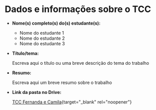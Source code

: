 # Dados e informações sobre o TCC

- **Nome(s) completo(s) do(s) estudante(s):**
  - Nome do estudante 1
  - Nome do estudante 2
  - Nome do estudante 3

- **Título/tema:**

  Escreva aqui o título ou uma breve descrição do tema do trabalho

- **Resumo:**

  Escreva aqui um breve resumo sobre o trabalho

- **Link da pasta no Drive:**

  [TCC Fernanda e Camila](https://drive.google.com/drive/folders/1ivBnhg4gM2AZm5YIh_uEbKsbHZcJgnl-?usp=drive_link){target="_blank" rel="noopener"}
